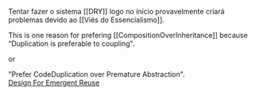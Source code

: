 
Tentar fazer o sistema [[DRY]] logo no início provavelmente criará problemas devido ao [[Viés do Essencialismo]]. 

This is one reason for prefering [[CompositionOverInheritance]]
because “Duplication is preferable to coupling".

or

"Prefer CodeDuplication over Premature Abstraction".  
[Design For Emergent Reuse](https://engineering-principles.jlp.engineering/principles/design/design-for-emergent-reuse/)
